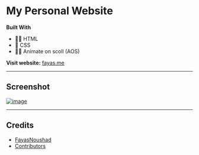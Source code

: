 # My Personal Website 

**Built With**

- 👩‍💻 HTML
- 🎨 CSS
- 🧙‍♂️ Animate on scoll (AOS)

**Visit website:** [fayas.me](https://fayas.me)

---

## Screenshot

[![image](https://user-images.githubusercontent.com/58919619/135618514-6ab58cca-7e8b-4f5d-8971-b65e372a4cc6.png)](https://fayas.me)

---

## Credits

- [FayasNoushad](https://github.com/FayasNoushad)
- [Contributors](https://github.com/FayasNoushad/Website/graphs/contributors)

